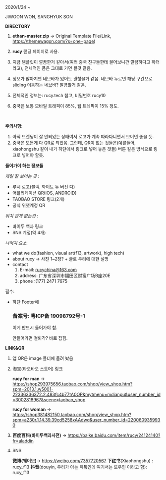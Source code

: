 2020/1/24 ~

JIWOON WON, SANGHYUK SON



**DIRECTORY**

1. **ethan-master.zip** -> Original Template File(Link, <https://themewagon.com/?s=one+page>)

2. **rucy** 랜딩 페이지로 사용. 

3. 지금 템플릿이 깔끔한거 같아서(여러 중국 친구들한테 물어보니깐 깔끔하다고 하더라고), 전체적인 폼은 그대로 가면 될것 같음. 

4. 정보가 많아지면 네브바가 있어도 괜찮을거 같음. 네브바 누르면 해당 구간으로 sliding 이동하는 네브바? 깔끔할거 같음.

5. 전체적인 정보는: rucy.tech 참고, 비밀번호 rucy10 

6. 중국은 보통 모바일 트래픽이 85%, 웹 트레픽이 15% 정도.

   ​

**주의사항**: 

1. 아직 브랜딩이 잘 안되있는 상태여서 로고가 계속 따라다니면서 보이면 좋을 듯. 
2. 중국은 모든게 다 QR로 되있음. 그런데, QR이 없는 것들은(예를들어, xiaohongshu 같이 내가 하단에서 링크로 넣어 놓은 것들) 버튼 같은 방식으로 링크로 넣어야 할듯.  



**들어가야 하는 정보들**

*제일 잘 보이는 곳* : 

- 루시 로고(블랙, 화이트 두 버전 다)
- 어플리케이션 QR(IOS, ANDROID)
- TAOBAO STORE 링크(2개)
- 공식 위챗계정 QR 

*위치 관계 없는것* : 

- 바이두 백과 링크 
- SNS 계정(약 4개)   

*나머지 요소*:

- what we do(fashion, visual art(f13, artwork), high tech) 
- about rucy -> 사진 1~2장? + 글로 우리에 대한 설명
- contact  
  1. E-mail: rucychina@163.com
  2. address: 广东省深圳市福田区财富广场B座20E
  3. phone :(177) 2471 7675



필수:

- 하단 Footer에

  ### 备案号: 粤ICP备 19098792号-1

  이게 반드시 들어가야 함. 

  안들어가면 철퇴각? 바로 잡힘. 



**LINK&QR**

1. 앱 QR은 image 폴더에 올려 놨음



2. 淘宝(타오바오 스토어) 링크 

   **rucy for man** -> https://shop293975656.taobao.com/shop/view_shop.htm?spm=2013.1.w5001-22336336372.2.483fc4b77tA0OP&mytmenu=mdianpu&user_number_id=3002818967&scene=taobao_shop

   **rucy for woman** -> https://shop381482150.taobao.com/shop/view_shop.htm?spm=a230r.1.14.39.39cd5258xAAdwq&user_number_id=2200609359930



3. **百度百科(바이두백과사전)**  -> https://baike.baidu.com/item/rucy/24124140?fr=aladdin





4. SNS

   **微博(웨이보)**-> https://weibo.com/7357720567
   **下红书**(Xiaohongshu) : rucy_f13 
   **抖音**(douyin, 우리가 아는 틱톡인데 여기서는 또우인 이라고 함): rucy_f13